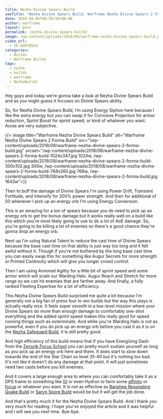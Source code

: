 ```yaml
---
title: Nezha Divine Spears Build
seoTitle: "Nezha Divine Spears Build. Warframe Nezha Divine Spears 2 Forma Build"
date: 2018-08-05T00:59:50+00:00
author: warframe
layout: post
permalink: /nezha-divine-spears-build/
image: /wp-content/uploads/2018/08/warframe-nezha-divine-spears-build.png
video_url:
  - Zk-6XKYQ5vU
categories:
  - Builds
  - Warframe Builds
tags:
  - nezha
  - builds
  - warframe
  - NezhaBuilds
---
```

Hey guys and today we’re gonna take a look at Nezha Divine Spears Build and as you might guess it focuses on Divine Spears ability.<!--more-->

So, for Nezha Divine Spears Build, I’m using Energy Siphon here because I like the extra energy but you can swap it for Corrosive Projection for armor reduction, Sprint Boost for sprint speed, or kind of whatever you want. Auras are very subjective. 

{{< image title="Warframe Nezha Divine Spears Build" alt="Warframe Nezha Divine Spears 2 Forma Build" src="/wp-content/uploads/2018/08/warframe-nezha-divine-spears-2-forma-build.jpg" srcset="/wp-content/uploads/2018/08/warframe-nezha-divine-spears-2-forma-build-1024x347.jpg 1024w, /wp-content/uploads/2018/08/warframe-nezha-divine-spears-2-forma-build-300x102.jpg 300w, /wp-content/uploads/2018/08/warframe-nezha-divine-spears-2-forma-build-768x260.jpg 768w, /wp-content/uploads/2018/08/warframe-nezha-divine-spears-2-forma-build.jpg 1643w">}}

Then to buff the damage of Divine Spears I'm using Power Drift, Transient Fortitude, and Intensify for 200% power strength. And then for additional of 50 whenever I pick up an energy orb I'm using Energy Conversion. 

This is an amazing for a ton of spears because you do need to pick up an energy orb to get the bonus damage but it works really well on a build like this which you're most likely going to use to do a lot of AoE damage. So, you're going to be killing a lot of enemies so there's a good chance they're gonna drop an energy orb. 

Next up I'm using Natural Talent to reduce the cast time of Divine Spears because the base cast time on that ability is just way too long and it felt awful without it. Though if you're not bothered by the long base cast time you can easily swap this for something like Augur Secrets for more strength or Primed Continuity which will give you longer crowd control. 

Then I am using Armored Agility for a little bit of sprint speed and some armor which will scale our Warding Halo. Augur Reach and Stretch for more range so we can hit enemies that are farther away. And finally, a fully ranked Fleeting Expertise for a lot of efficiency. 

This Nezha Divine Spears Build surprised me quite a bit because I'm generally not a big fan of press four to win builds but the way this plays is actually really nice. It feels super smooth in a low-level mission where your Divine Spears do more than enough damage to comfortably one-shot everything and the added sprint speed makes this really good for speed running things such as exterminate. And while you're Warding Halo is not as powerful, even if you do pick up an energy orb before you cast it as it is on the [Nezha Safeguard Build](/nezha-safeguard-build/ "Warframe Nezha Safeguard Build"), it is still pretty good.

And high efficiency of this build means that if you have Energizing Dash from the [Zenurik Focus School](/zenurik-focus-tree/ "Zenurik Focus School Explained") you can pretty much sustain yourself as long as you pick up an energy orb here and there. It does start to slow down towards the end of the Star Chart so level 35-40 but it's nothing too bad. It's not like it doesn't do any damage at that point. It will just sometimes need two casts before you kill enemies. 

And it covers a large enough area to where you can comfortably take it as a DPS frame to something like [IO](/how-to-farm-relics/ "How To Farm Relics in Warframe") or even Hydron to farm some [affinity](/affinity-how-level-up/ "Affinity Mechanic in Warframe") or [focus](/how-to-farm-focus-points/ "How to farm focus points") or whatever you want. It is not as effective as [Banshee Resonating Quake Build](/banshee-resonating-quake-build/ "Banshee Resonating Quake Build") or [Saryn Spore Build](/saryn-spore-build/ "Saryn Spore Build") would be but it will get the job done. 

And that's pretty much it for the Nezha Divine Spears Build. And I thank you very much for reading. I hope you've enjoyed the article and it was helpful and I will see you next time. Bye-bye.